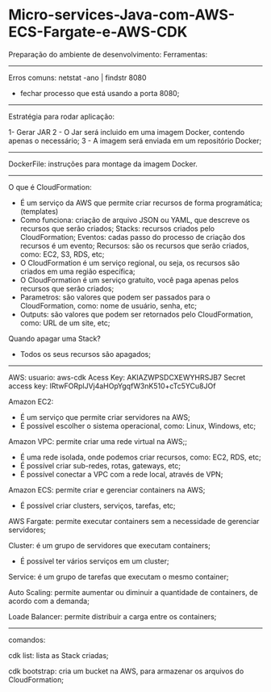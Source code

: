 # Micro-services-Java-com-AWS-ECS-Fargate-e-AWS-CDK

Preparação do ambiente de desenvolvimento:
Ferramentas:

_______________________________________________________



Erros comuns:
netstat -ano | findstr 8080
- fechar processo que está usando a porta 8080;


_______________________________________________________

Estratégia para rodar aplicação:

1- Gerar JAR
2 - O Jar será incluido em uma imagem Docker, contendo apenas o necessário;
3 - A imagem será enviada em um repositório Docker;


_______________________________________________________

DockerFile: instruções para montage da imagem Docker.

_______________________________________________________

O que é CloudFormation:
- É um serviço da AWS que permite criar recursos de forma programática; (templates)
- Como funciona: criação de arquivo JSON ou YAML, que descreve os recursos que serão criados;
Stacks: recursos criados pelo CloudFormation;
Eventos: cadas passo do processo de criação dos recursos é um evento;
Recursos: são os recursos que serão criados, como: EC2, S3, RDS, etc;
- O CloudFormation é um serviço regional, ou seja, os recursos são criados em uma região específica;
- O CloudFormation é um serviço gratuito, você paga apenas pelos recursos que serão criados;
- Parametros: são valores que podem ser passados para o CloudFormation, como: nome de usuário, senha, etc;
- Outputs: são valores que podem ser retornados pelo CloudFormation, como: URL de um site, etc;

Quando apagar uma Stack?
- Todos os seus recursos são apagados;

_______________________________________________________


AWS: usuario: aws-cdk
Acess Key: AKIAZWPSDCXEWYHRSJB7
Secret access key: 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

Amazon EC2: 
-   É um serviço que permite criar servidores na AWS;
-  É possível escolher o sistema operacional, como: Linux, Windows, etc;

Amazon VPC:  permite criar uma rede virtual na AWS;;
- É uma rede isolada, onde podemos criar recursos, como: EC2, RDS, etc;
- É possível criar sub-redes, rotas, gateways, etc;
- É possível conectar a VPC com a rede local, através de VPN;


Amazon ECS: permite criar e gerenciar containers na AWS;
- É possível criar clusters, serviços, tarefas, etc;

AWS Fargate: permite executar containers sem a necessidade de gerenciar servidores;

Cluster: é um grupo de servidores que executam containers;
- É possível ter vários serviços em um cluster;

Service: é um grupo de tarefas que executam o mesmo container;

Auto Scaling: permite aumentar ou diminuir a quantidade de containers, de acordo com a demanda;


Loade Balancer: permite distribuir a carga entre os containers;


_______________________________________________________

comandos:

cdk list: lista as Stack criadas;

cdk bootstrap: cria um bucket na AWS, para armazenar os arquivos do CloudFormation;
